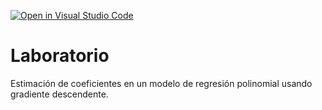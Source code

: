 [![Open in Visual Studio Code](https://classroom.github.com/assets/open-in-vscode-c66648af7eb3fe8bc4f294546bfd86ef473780cde1dea487d3c4ff354943c9ae.svg)](https://classroom.github.com/online_ide?assignment_repo_id=8003175&assignment_repo_type=AssignmentRepo)
# Laboratorio

Estimación de coeficientes en un modelo de regresión polinomial usando gradiente descendente.
